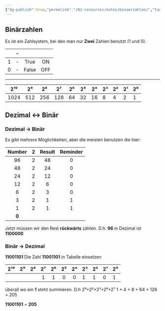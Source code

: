```yaml
---
{"dg-publish":true,"permalink":"/02-resources/notes/binaerzahlen/","tags":["mathe/binaerzahlen"],"noteIcon":""}
---
```


## Binärzahlen 
Es ist ein Zahlsystem, bei den man nur **Zwei** Zahlen benutzt (1 und 0). 

|     | -   |       |     |        
|:---:| --- |:-----:|:---:|
|  1  | -   | True  | ON  |
|  0  | -   | False | OFF |

___

| 2¹⁰  | 2⁹  | 2⁸  | 2⁷  | 2⁶  | 2⁵  | 2⁴  | 2³  | 2²  | 2¹  | 2⁰  |
|:----:|:---:|:---:|:---:|:---:|:---:|:---:| --- | --- | --- | --- |
| 1024 | 512 | 256 | 128 |  64  |  32  |  16  |   8  |  4   |   2  | 1   |


## Dezimal ↔ Binär 

### Dezimal -> Binär

Es gibt mehrere Möglichkeiten, aber die meisten benutzen die hier:

| Number | 2   | Result | Reminder |
| :------: | :---: | :------: | :----: |
| 96     | 2   | 48     | 0    |
| 48     | 2   | 24     | 0    |
| 24     | 2   | 12     | 0    |
| 12     | 2   | 6      | 0    |
| 6      | 2   | 3      | 0    |
| 3      | 2   | 1      | 1    |
| 1      | 2   | 1      | 1    |
| **0**       |     |        |      |

Jetzt müssen wir den Rest **rückwärts** zählen.
D.h: **96** in Dezimal ist **1100000**

### Binär -> Dezimal 
**11001101**
Die Zahl **11001101** in Tabelle einsetzen 

| 2¹⁰ | 2⁹  | 2⁸  | 2⁷  | 2⁶  | 2⁵  | 2⁴  | 2³  | 2²  | 2¹  | 2⁰  |
|:---:|:---:|:---:|:---:|:---:|:---:|:---:| --- | --- | --- | --- |
|     |     |     |  1   |  1   |   0  |   0  |   1  | 1   |  0   |   1  |

überall wo ein **1** steht summieren. D.h 
2⁰+2²+2³+2⁶+2⁷
1 + 4 + 8 + 64 + 128 = 205

 **11001101** = **205**
